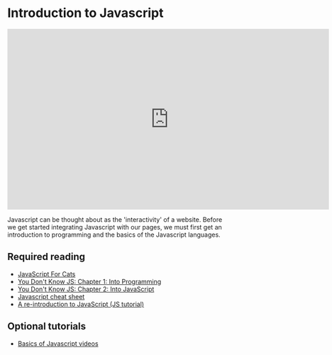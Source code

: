 # Introduction to Javascript

<iframe width="725" height="408" src="https://www.youtube.com/embed/mmECQQctN-Q" frameborder="0" allow="accelerometer; autoplay; encrypted-media; gyroscope; picture-in-picture" allowfullscreen></iframe>

Javascript can be thought about as the 'interactivity' of a website. Before we get started integrating Javascript with our pages, we must first get an introduction to programming and the basics of the Javascript languages.

## Required reading

- [JavaScript For Cats](http://jsforcats.com/)
- [You Don't Know JS: Chapter 1: Into Programming](https://github.com/getify/You-Dont-Know-JS/blob/2nd-ed/get-started/ch1.md)
- [You Don't Know JS: Chapter 2: Into JavaScript](https://github.com/getify/You-Dont-Know-JS/blob/2nd-ed/get-started/ch2.md)
- [Javascript cheat sheet](https://websitesetup.org/javascript-cheat-sheet/)
- [A re-introduction to JavaScript (JS tutorial)](https://developer.mozilla.org/en-US/docs/Web/JavaScript/A_re-introduction_to_JavaScript)

## Optional tutorials

- [Basics of Javascript videos](https://www.youtube.com/watch?v=le-URjBhevE&list=PLWKjhJtqVAbk2qRZtWSzCIN38JC_NdhW5)